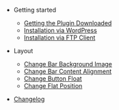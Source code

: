 - Getting started
  - [Getting the Plugin Downloaded](getting-the-plugin-downloaded-from-envato.md)
  - [Installation via WordPress](installation-via-wordpress.md)
  - [Installation via FTP Client](installation-via-ftp-client.md)
- Layout
  - [Change Bar Background Image](how-to-change-bar-background-image)
  - [Change Bar Content Alignment](how-to-change-bar-content-alignment)
  - [Change Button Float](how-to-change-button-float)
  - [Change Flat Position](how-to-change-flag-position)

- [Changelog](changelog.md)
